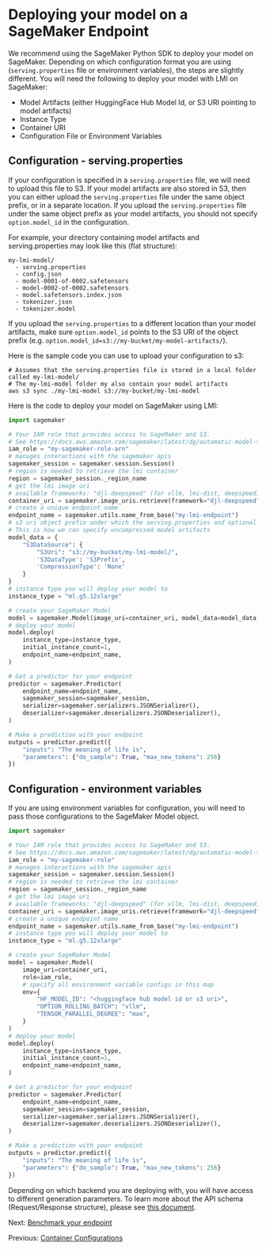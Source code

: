 # Deploying your model on a SageMaker Endpoint

We recommend using the SageMaker Python SDK to deploy your model on SageMaker. 
Depending on which configuration format you are using (`serving.properties` file or environment variables), the steps are slightly different.
You will need the following to deploy your model with LMI on SageMaker:

* Model Artifacts (either HuggingFace Hub Model Id, or S3 URI pointing to model artifacts)
* Instance Type
* Container URI
* Configuration File or Environment Variables

## Configuration - serving.properties

If your configuration is specified in a `serving.properties` file, we will need to upload this file to S3.
If your model artifacts are also stored in S3, then you can either upload the `serving.properties` file under the same object prefix, or in a separate location.
If you upload the `serving.properties` file under the same object prefix as your model artifacts, you should not specify `option.model_id` in the configuration.

For example, your directory containing model artifacts and serving.properties may look like this (flat structure):

```shell
my-lmi-model/
  - serving.properties
  - config.json
  - model-0001-of-0002.safetensors
  - model-0002-of-0002.safetensors
  - model.safetensors.index.json
  - tokenizer.json
  - tokenizer.model
```

If you upload the `serving.properties` to a different location than your model artifacts, make sure `option.model_id` points to the S3 URI of the object prefix (e.g. `option.model_id=s3://my-bucket/my-model-artifacts/`).

Here is the sample code you can use to upload your configuration to s3:

```shell
# Assumes that the serving.properties file is stored in a local folder called my-lmi-model/
# The my-lmi-model folder my also contain your model artifacts
aws s3 sync ./my-lmi-model s3://my-bucket/my-lmi-model 
```

Here is the code to deploy your model on SageMaker using LMI:

```python
import sagemaker

# Your IAM role that provides access to SageMaker and S3. 
# See https://docs.aws.amazon.com/sagemaker/latest/dg/automatic-model-tuning-ex-role.html if running on a SageMaker notebook
iam_role = "my-sagemaker-role-arn"
# manages interactions with the sagemaker apis
sagemaker_session = sagemaker.session.Session()
# region is needed to retrieve the lmi container
region = sagemaker_session._region_name
# get the lmi image uri
# available frameworks: "djl-deepspeed" (for vllm, lmi-dist, deepspeed), "djl-tensorrtllm" (for tensorrt-llm), "djl-neuronx" (for transformers neuronx)
container_uri = sagemaker.image_uris.retrieve(framework="djl-deepspeed", version="0.27.0", region=region)
# create a unique endpoint name
endpoint_name = sagemaker.utils.name_from_base("my-lmi-endpoint")
# s3 uri object prefix under which the serving.properties and optional model artifacts are stored
# This is how we can specify uncompressed model artifacts
model_data = {
    "S3DataSource": {
        "S3Uri": "s3://my-bucket/my-lmi-model/",
        'S3DataType': 'S3Prefix',
        'CompressionType': 'None'
    }
} 
# instance type you will deploy your model to
instance_type = "ml.g5.12xlarge"

# create your SageMaker Model
model = sagemaker.Model(image_uri=container_uri, model_data=model_data, role=iam_role)
# deploy your model
model.deploy(
    instance_type=instance_type,
    initial_instance_count=1,
    endpoint_name=endpoint_name,
)

# Get a predictor for your endpoint
predictor = sagemaker.Predictor(
    endpoint_name=endpoint_name,
    sagemaker_session=sagemaker_session,
    serializer=sagemaker.serializers.JSONSerializer(),
    deserializer=sagemaker.deserializers.JSONDeserializer(),
)

# Make a prediction with your endpoint
outputs = predictor.predict({
    "inputs": "The meaning of life is", 
    "parameters": {"do_sample": True, "max_new_tokens": 256}
})
```

## Configuration - environment variables

If you are using environment variables for configuration, you will need to pass those configurations to the SageMaker Model object.

```python
import sagemaker

# Your IAM role that provides access to SageMaker and S3. 
# See https://docs.aws.amazon.com/sagemaker/latest/dg/automatic-model-tuning-ex-role.html if running on a SageMaker notebook
iam_role = "my-sagemaker-role"
# manages interactions with the sagemaker apis
sagemaker_session = sagemaker.session.Session()
# region is needed to retrieve the lmi container
region = sagemaker_session._region_name
# get the lmi image uri
# available frameworks: "djl-deepspeed" (for vllm, lmi-dist, deepspeed), "djl-tensorrtllm" (for tensorrt-llm), "djl-neuronx" (for transformers neuronx)
container_uri = sagemaker.image_uris.retrieve(framework="djl-deepspeed", version="0.27.0", region=region)
# create a unique endpoint name
endpoint_name = sagemaker.utils.name_from_base("my-lmi-endpoint")
# instance type you will deploy your model to
instance_type = "ml.g5.12xlarge"

# create your SageMaker Model
model = sagemaker.Model(
    image_uri=container_uri, 
    role=iam_role,
    # specify all environment variable configs in this map
    env={
        "HF_MODEL_ID": "<huggingface hub model id or s3 uri>",
        "OPTION_ROLLING_BATCH": "vllm",
        "TENSOR_PARALLEL_DEGREE": "max",
    }
)
# deploy your model
model.deploy(
    instance_type=instance_type,
    initial_instance_count=1,
    endpoint_name=endpoint_name,
)

# Get a predictor for your endpoint
predictor = sagemaker.Predictor(
    endpoint_name=endpoint_name,
    sagemaker_session=sagemaker_session,
    serializer=sagemaker.serializers.JSONSerializer(),
    deserializer=sagemaker.deserializers.JSONDeserializer(),
)

# Make a prediction with your endpoint
outputs = predictor.predict({
    "inputs": "The meaning of life is", 
    "parameters": {"do_sample": True, "max_new_tokens": 256}
})
```

Depending on which backend you are deploying with, you will have access to different generation parameters.
To learn more about the API schema (Request/Response structure), please see [this document](../user_guides/lmi_input_output_schema.md).

Next: [Benchmark your endpoint](benchmarking-your-endpoint.md)

Previous: [Container Configurations](configurations.md)
